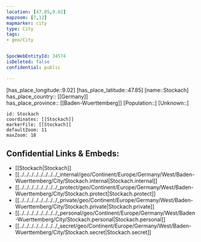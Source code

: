 ```yaml
---
location: [47.85,9.02] 
mapzoom: [7,12] 
mapmarker: city 
type: City
tags:
- geo/City


SpocWebEntityId: 34574
isDeleted: false
confidential: public

---
```

[has_place_longitude::9.02] 
[has_place_latitude::47.85] 
[name::Stockach] 
has_place_country:: [[Germany]]  
has_place_province:: [[Baden-Wuerttemberg]] 
[Population::] 
[Unknown::] 


```leaflet
id: Stockach
coordinates: [[Stockach]] 
markerFile: [[Stockach]] 
defaultZoom: 11 
maxZoom: 18
```


## Confidential Links & Embeds: 
- [[Stockach|Stockach]]  
- [[../../../../../../../../_internal/geo/Continent/Europe/Germany/West/Baden-Wuerttemberg/City/Stockach.internal|Stockach.internal]] 
- [[../../../../../../../../_protect/geo/Continent/Europe/Germany/West/Baden-Wuerttemberg/City/Stockach.protect|Stockach.protect]] 
- [[../../../../../../../../_private/geo/Continent/Europe/Germany/West/Baden-Wuerttemberg/City/Stockach.private|Stockach.private]] 
- [[../../../../../../../../_personal/geo/Continent/Europe/Germany/West/Baden-Wuerttemberg/City/Stockach.personal|Stockach.personal]] 
- [[../../../../../../../../_secret/geo/Continent/Europe/Germany/West/Baden-Wuerttemberg/City/Stockach.secret|Stockach.secret]] 
